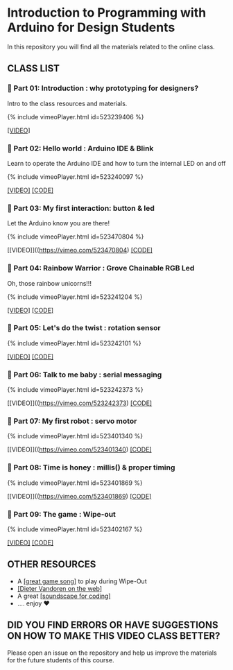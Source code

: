 # Introduction to Programming with Arduino for Design Students
In this repository you will find all the materials related to the online class.

## CLASS LIST

### 🍅 Part 01: Introduction : why prototyping for designers?
Intro to the class resources and materials.

{% include vimeoPlayer.html id=523239406 %}

[[VIDEO]](https://vimeo.com/523239406/4390efdae5)

### 🍅 Part 02: Hello world : Arduino IDE & Blink
Learn to operate the Arduino IDE and how to turn the internal LED on and off

{% include vimeoPlayer.html id=523240097 %}

[[VIDEO]](https://vimeo.com/523240097)
[[CODE]](https://github.com/id-studiolab/idea-arduino/blob/main/code/2_blink_function_1/2_blink_function_1.ino)

### 🍅 Part 03: My first interaction: button & led
Let the Arduino know you are there!

{% include vimeoPlayer.html id=523470804 %}

[[VIDEO]]((https://vimeo.com/523470804)
[[CODE]](https://github.com/id-studiolab/idea-arduino/blob/main/code/3_button_and_led/3_button_and_led.ino)


### 🍅 Part 04: Rainbow Warrior : Grove Chainable RGB Led
Oh, those rainbow unicorns!!!

{% include vimeoPlayer.html id=523241204 %}

[[VIDEO]](https://vimeo.com/523241204)
[[CODE]](https://github.com/id-studiolab/pomodoro/blob/master/arduino_code/03_color_fade/03_color_fade.ino)


### 🍅 Part 05: Let's do the twist : rotation sensor

{% include vimeoPlayer.html id=523242101 %}

[[VIDEO]](https://vimeo.com/523242101)
[[CODE]](https://github.com/id-studiolab/idea-arduino/blob/main/code/5_rotation_sensor/5_rotation_sensor.ino)


### 🍅 Part 06: Talk to me baby : serial messaging

{% include vimeoPlayer.html id=523242373 %}

[[VIDEO]]((https://vimeo.com/523242373)
[[CODE]](https://github.com/id-studiolab/idea-arduino/blob/main/code/6_serial_messaging/6_serial_messaging.ino)


### 🍅 Part 07: My first robot : servo motor

{% include vimeoPlayer.html id=523401340 %}

[[VIDEO]]((https://vimeo.com/523401340)
[[CODE]](https://github.com/id-studiolab/idea-arduino/blob/main/code/7_solution/7_solution.ino)

### 🍅 Part 08: Time is honey : millis() & proper timing

{% include vimeoPlayer.html id=523401869 %}

[[VIDEO]]((https://vimeo.com/523401869)
[[CODE]](https://github.com/id-studiolab/idea-arduino/blob/main/code/8_timing/8_timing.ino)

### 🍅 Part 09: The game : Wipe-out

{% include vimeoPlayer.html id=523402167 %}

[[VIDEO]](https://vimeo.com/523402167)
[[CODE]](https://github.com/id-studiolab/idea-arduino/blob/main/code/9_wipe_out_template/9_wipe_out_template.ino)

## OTHER RESOURCES
- A [[great game song]](https://youtu.be/wmin5WkOuPw) to play during Wipe-Out
- [[Dieter Vandoren on the web]](https://dietervandoren.net/)
- A great [[soundscape for coding]](https://youtu.be/6xBCdNBqJWE)
- .... enjoy ❤️

## DID YOU FIND ERRORS OR HAVE SUGGESTIONS ON HOW TO MAKE THIS VIDEO CLASS BETTER?
Please open an issue on the repository and help us improve the materials for the future students of this course.
